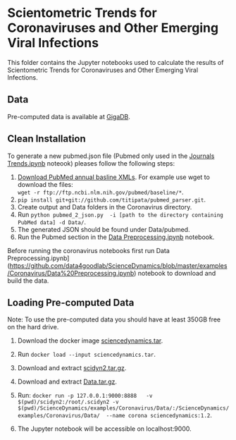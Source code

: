 # Scientometric Trends for Coronaviruses and Other Emerging Viral Infections

This folder contains the Jupyter notebooks used to calculate the results of Scientometric Trends for Coronaviruses and Other Emerging Viral Infections.


## Data
Pre-computed data is available at [GigaDB](http://gigadb.org/dataset/view/id/100772/token/yZNzJ1wcTIdE50KM).

## Clean Installation

To generate a new pubmed.json file (Pubmed only used in the [Journals Trends.ipynb](https://github.com/data4goodlab/ScienceDynamics/blob/master/examples/Coronavirus/Journals%20Trends.ipynb) noteook) pleases follow the following steps:
1. [Download PubMed annual basline XMLs](https://www.nlm.nih.gov/databases/download/pubmed_medline.html). For example use wget to download the files:<br/> `wget -r ftp://ftp.ncbi.nlm.nih.gov/pubmed/baseline/*`.
2. `pip install git+git://github.com/titipata/pubmed_parser.git`.
3. Create output and Data folders in the Coronavirus directory.
4. Run `python pubmed_2_json.py  -i [path to the directory containing PubMed data] -d Data/`.
5. The generated JSON should be found under Data/pubmed.
6. Run the Pubmed section in the [Data Preprocessing.ipynb](https://github.com/data4goodlab/ScienceDynamics/blob/master/examples/Coronavirus/Data%20Preprocessing.ipynb) notebook.

Before running the coronavirus notebooks first run Data Preprocessing.ipynb](https://github.com/data4goodlab/ScienceDynamics/blob/master/examples/Coronavirus/Data%20Preprocessing.ipynb) notebook to download and build the data.

## Loading Pre-computed Data
Note: To use the pre-computed data you should have at least 350GB free on the hard drive.
1. Download the docker image [sciencedynamics.tar](https://bit.ly/30KGX26).
2. Run `docker load --input sciencedynamics.tar`.
3. Download and extract [scidyn2.tar.gz](https://bit.ly/304J3Lf).
4. Download and extract [Data.tar.gz](https://bit.ly/3004b5e).
5. Run: `docker run -p 127.0.0.1:9000:8888   -v $(pwd)/scidyn2:/root/.scidyn2 -v $(pwd)/ScienceDynamics/examples/Coronavirus/Data/:/ScienceDynamics/examples/Coronavirus/Data/  --name corona sciencedynamics:1.2`.

6. The Jupyter notebook will be accessible on localhost:9000.
